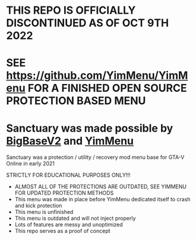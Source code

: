 # THIS REPO IS OFFICIALLY DISCONTINUED AS OF OCT 9TH 2022
# SEE https://github.com/YimMenu/YimMenu FOR A FINISHED OPEN SOURCE PROTECTION BASED MENU

# Sanctuary was made possible by [BigBaseV2](https://github.com/Pocakking/BigBaseV2) and [YimMenu](https://github.com/Yimura/YimMenu)
Sanctuary was a protection / utility / recovery mod menu base for GTA-V Online in early 2021

STRICTLY FOR EDUCATIONAL PURPOSES ONLY!!!

* ALMOST ALL OF THE PROTECTIONS ARE OUTDATED, SEE YIMMENU FOR UPDATED PROTECTION METHODS
* This menu was made in place before YimMenu dedicated itself to crash and kick protection
* This menu is unfinished
* This menu is outdated and will not inject properly
* Lots of features are messy and unoptimized
* This repo serves as a proof of concept
